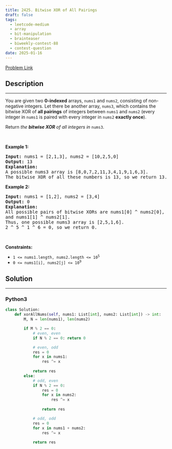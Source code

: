 ```yaml
---
title: 2425. Bitwise XOR of All Pairings
draft: false
tags: 
  - leetcode-medium
  - array
  - bit-manipulation
  - brainteaser
  - biweekly-contest-88
  - contest-question
date: 2025-01-16
---
```


[Problem Link](https://leetcode.com/problems/bitwise-xor-of-all-pairings/)

## Description

---
<p>You are given two <strong>0-indexed</strong> arrays, <code>nums1</code> and <code>nums2</code>, consisting of non-negative integers. Let there be another array, <code>nums3</code>, which contains the bitwise XOR of <strong>all pairings</strong> of integers between <code>nums1</code> and <code>nums2</code> (every integer in <code>nums1</code> is paired with every integer in <code>nums2</code> <strong>exactly once</strong>).</p>

<p>Return<em> the <strong>bitwise XOR</strong> of all integers in </em><code>nums3</code>.</p>

<p>&nbsp;</p>
<p><strong class="example">Example 1:</strong></p>

<pre>
<strong>Input:</strong> nums1 = [2,1,3], nums2 = [10,2,5,0]
<strong>Output:</strong> 13
<strong>Explanation:</strong>
A possible nums3 array is [8,0,7,2,11,3,4,1,9,1,6,3].
The bitwise XOR of all these numbers is 13, so we return 13.
</pre>

<p><strong class="example">Example 2:</strong></p>

<pre>
<strong>Input:</strong> nums1 = [1,2], nums2 = [3,4]
<strong>Output:</strong> 0
<strong>Explanation:</strong>
All possible pairs of bitwise XORs are nums1[0] ^ nums2[0], nums1[0] ^ nums2[1], nums1[1] ^ nums2[0],
and nums1[1] ^ nums2[1].
Thus, one possible nums3 array is [2,5,1,6].
2 ^ 5 ^ 1 ^ 6 = 0, so we return 0.
</pre>

<p>&nbsp;</p>
<p><strong>Constraints:</strong></p>

<ul>
	<li><code>1 &lt;= nums1.length, nums2.length &lt;= 10<sup>5</sup></code></li>
	<li><code>0 &lt;= nums1[i], nums2[j] &lt;= 10<sup>9</sup></code></li>
</ul>


## Solution

---
### Python3
``` py title='bitwise-xor-of-all-pairings'
class Solution:
    def xorAllNums(self, nums1: List[int], nums2: List[int]) -> int:
        M, N = len(nums1), len(nums2)

        if M % 2 == 0:
            # even, even
            if N % 2 == 0: return 0

            # even, odd
            res = 0
            for x in nums1:
                res ^= x
            
            return res
        else:
            # odd, even
            if N % 2 == 0:
                res = 0
                for x in nums2:
                    res ^= x
                
                return res

            # odd, odd
            res = 0
            for x in nums1 + nums2:
                res ^= x
            
            return res
```

